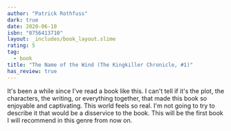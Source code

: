 ```yaml
---
author: "Patrick Rothfuss"
dark: true
date: 2020-06-10
isbn: "0756413710"
layout: _includes/book_layout.slime
rating: 5
tag:
  - book
title: "The Name of the Wind (The Kingkiller Chronicle, #1)"
has_review: true
---
```


It's been a while since I've read a book like this. I can't tell if it's the plot, the characters, the writing, or everything together, that made this book so enjoyable and captivating. This world feels so real. I'm not going to try to describe it that would be a disservice to the book. This will be the first book I will recommend in this genre from now on.
